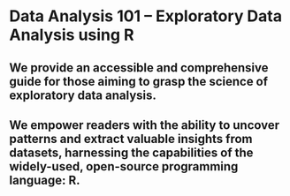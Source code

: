 # Data Analysis 101 – Exploratory Data Analysis using R
## We provide an accessible and comprehensive guide for those aiming to grasp the science of exploratory data analysis. 
## We empower readers with the ability to uncover patterns and extract valuable insights from datasets, harnessing the capabilities of the widely-used, open-source programming language: R. 
